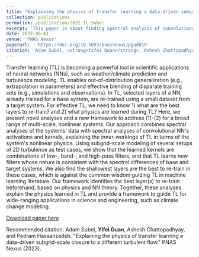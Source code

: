 ```yaml
---
title: "Explaining the physics of transfer learning a data-driven subgrid-scale closure to a different turbulent flow"
collection: publications
permalink: /publication/2022-TL-Subel
excerpt: 'This paper is about finding spectral analysis of convolutional neural network applied to transfer learning.'
date: 2022-06-01
venue: 'PNAS Nexus'
paperurl: ' https://doi.org/10.1093/pnasnexus/pgad015'
citation: 'Adam Subel, <strong>Yifei Guan</strong>, Ashesh Chattopadhyay, and Pedram Hassanzadeh. "Explaining the physics of transfer learning a data-driven subgrid-scale closure to a different turbulent flow." PNAS Nexus (2023).'
---
```


Transfer learning (TL) is becoming a powerful tool in scientific applications of neural networks (NNs), such as weather/climate prediction and turbulence modeling. TL enables out-of-distribution generalization (e.g., extrapolation in parameters) and effective blending of disparate training sets (e.g., simulations and observations). In TL, selected layers of a NN, already trained for a base system, are re-trained using a small dataset from a target system. For effective TL, we need to know 1) what are the best layers to re-train? and 2) what physics are learned during TL? Here, we present novel analyses and a new framework to address (1)-(2) for a broad range of multi-scale, nonlinear systems. Our approach combines spectral analyses of the systems' data with spectral analyses of convolutional NN's activations and kernels, explaining the inner-workings of TL in terms of the system's nonlinear physics. Using subgrid-scale modeling of several setups of 2D turbulence as test cases, we show that the learned kernels are combinations of low-, band-, and high-pass filters, and that TL learns new filters whose nature is consistent with the spectral differences of base and target systems. We also find the shallowest layers are the best to re-train in these cases, which is against the common wisdom guiding TL in machine learning literature. Our framework identifies the best layer(s) to re-train beforehand, based on physics and NN theory. Together, these analyses explain the physics learned in TL and provide a framework to guide TL for wide-ranging applications in science and engineering, such as climate change modeling.

[Download paper here]( https://doi.org/10.1093/pnasnexus/pgad015)

Recommended citation: Adam Subel, <strong>Yifei Guan</strong>, Ashesh Chattopadhyay, and Pedram Hassanzadeh. "Explaining the physics of transfer learning a data-driven subgrid-scale closure to a different turbulent flow." PNAS Nexus (2023).
